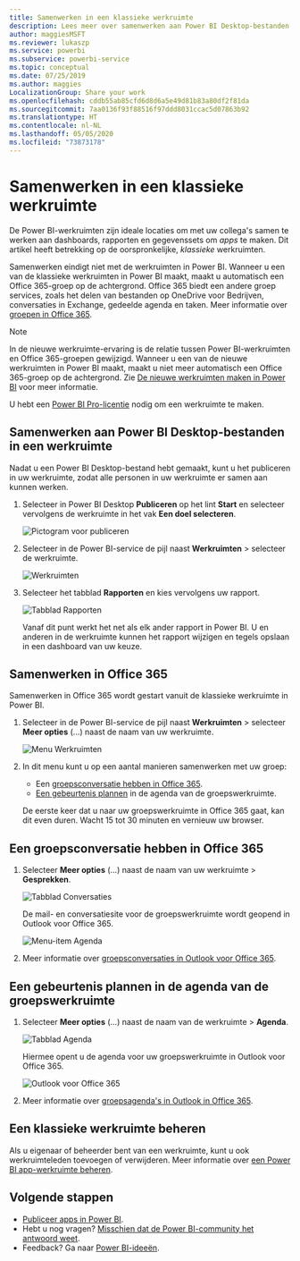 ```yaml
---
title: Samenwerken in een klassieke werkruimte
description: Lees meer over samenwerken aan Power BI Desktop-bestanden in uw werkruimte, met Office 365-services zoals het delen van bestanden op OneDrive voor Bedrijven, conversaties in Exchange, agenda en taken.
author: maggiesMSFT
ms.reviewer: lukaszp
ms.service: powerbi
ms.subservice: powerbi-service
ms.topic: conceptual
ms.date: 07/25/2019
ms.author: maggies
LocalizationGroup: Share your work
ms.openlocfilehash: cddb55ab85cfd6d8d6a5e49d81b83a80df2f81da
ms.sourcegitcommit: 7aa0136f93f88516f97ddd8031ccac5d07863b92
ms.translationtype: HT
ms.contentlocale: nl-NL
ms.lasthandoff: 05/05/2020
ms.locfileid: "73873178"
---
```

# <a name="collaborate-in-a-classic-workspace"></a>Samenwerken in een klassieke werkruimte
De Power BI-werkruimten zijn ideale locaties om met uw collega's samen te werken aan dashboards, rapporten en gegevenssets om *apps* te maken. Dit artikel heeft betrekking op de oorspronkelijke, *klassieke* werkruimten.  

Samenwerken eindigt niet met de werkruimten in Power BI. Wanneer u een van de klassieke werkruimten in Power BI maakt, maakt u automatisch een Office 365-groep op de achtergrond. Office 365 biedt een andere groep services, zoals het delen van bestanden op OneDrive voor Bedrijven, conversaties in Exchange, gedeelde agenda en taken. Meer informatie over [groepen in Office 365](https://support.office.com/article/Create-a-group-in-Office-365-7124dc4c-1de9-40d4-b096-e8add19209e9).

> [!NOTE]
> In de nieuwe werkruimte-ervaring is de relatie tussen Power BI-werkruimten en Office 365-groepen gewijzigd. Wanneer u een van de nieuwe werkruimten in Power BI maakt, maakt u niet meer automatisch een Office 365-groep op de achtergrond. Zie [De nieuwe werkruimten maken in Power BI](service-create-the-new-workspaces.md) voor meer informatie.

U hebt een [Power BI Pro-licentie](service-features-license-type.md) nodig om een werkruimte te maken.

## <a name="collaborate-on-power-bi-desktop-files-in-a-workspace"></a>Samenwerken aan Power BI Desktop-bestanden in een werkruimte
Nadat u een Power BI Desktop-bestand hebt gemaakt, kunt u het publiceren in uw werkruimte, zodat alle personen in uw werkruimte er samen aan kunnen werken.

1. Selecteer in Power BI Desktop **Publiceren** op het lint **Start** en selecteer vervolgens de werkruimte in het vak **Een doel selecteren**.
   
    ![Pictogram voor publiceren](media/service-collaborate-power-bi-workspace/power-bi-group-publish-pbix.png)
2. Selecteer in de Power BI-service de pijl naast **Werkruimten** > selecteer de werkruimte.
   
    ![Werkruimten](media/service-collaborate-power-bi-workspace/power-bi-workspace-nav-arrow.png)
3. Selecteer het tabblad **Rapporten** en kies vervolgens uw rapport.
   
    ![Tabblad Rapporten](media/service-collaborate-power-bi-workspace/power-bi-workspace-report.png)
   
    Vanaf dit punt werkt het net als elk ander rapport in Power BI. U en anderen in de werkruimte kunnen het rapport wijzigen en tegels opslaan in een dashboard van uw keuze.

## <a name="collaborate-in-office-365"></a>Samenwerken in Office 365
Samenwerken in Office 365 wordt gestart vanuit de klassieke werkruimte in Power BI.

1. Selecteer in de Power BI-service de pijl naast **Werkruimten** > selecteer **Meer opties** (...) naast de naam van uw werkruimte. 
   
   ![Menu Werkruimten](media/service-collaborate-power-bi-workspace/power-bi-app-ellipsis.png)
2. In dit menu kunt u op een aantal manieren samenwerken met uw groep: 
   
   * Een [groepsconversatie hebben in Office 365](#have-a-group-conversation-in-office-365).
   * [Een gebeurtenis plannen](#schedule-an-event-on-the-group-workspace-calendar) in de agenda van de groepswerkruimte.
   
   De eerste keer dat u naar uw groepswerkruimte in Office 365 gaat, kan dit even duren. Wacht 15 tot 30 minuten en vernieuw uw browser.

## <a name="have-a-group-conversation-in-office-365"></a>Een groepsconversatie hebben in Office 365
1. Selecteer **Meer opties** (...) naast de naam van uw werkruimte \> **Gesprekken**. 
   
    ![Tabblad Conversaties](media/service-collaborate-power-bi-workspace/power-bi-app-ellipsis.png)
   
   De mail- en conversatiesite voor de groepswerkruimte wordt geopend in Outlook voor Office 365.
   
   ![Menu-item Agenda](media/service-collaborate-power-bi-workspace/pbi_grps_o365convo.png)
2. Meer informatie over [groepsconversaties in Outlook voor Office 365](https://support.office.com/Article/Have-a-group-conversation-a0482e24-a769-4e39-a5ba-a7c56e828b22).

## <a name="schedule-an-event-on-the-group-workspace-calendar"></a>Een gebeurtenis plannen in de agenda van de groepswerkruimte
1. Selecteer **Meer opties** (...) naast de naam van de werkruimte \> **Agenda**. 
   
   ![Tabblad Agenda](media/service-collaborate-power-bi-workspace/power-bi-app-ellipsis.png)
   
   Hiermee opent u de agenda voor uw groepswerkruimte in Outlook voor Office 365.
   
   ![Outlook voor Office 365](media/service-collaborate-power-bi-workspace/pbi_grps_o365_calendar.png)
2. Meer informatie over [groepsagenda's in Outlook in Office 365](https://support.office.com/Article/Add-edit-and-subscribe-to-group-events-0cf1ad68-1034-4306-b367-d75e9818376a).

## <a name="manage-a-classic-workspace"></a>Een klassieke werkruimte beheren
Als u eigenaar of beheerder bent van een werkruimte, kunt u ook werkruimteleden toevoegen of verwijderen. Meer informatie over [een Power BI app-werkruimte beheren](service-manage-app-workspace-in-power-bi-and-office-365.md).

## <a name="next-steps"></a>Volgende stappen
* [Publiceer apps in Power BI](service-create-distribute-apps.md).
* Hebt u nog vragen? [Misschien dat de Power BI-community het antwoord weet](https://community.powerbi.com/).
* Feedback? Ga naar [Power BI-ideeën](https://ideas.powerbi.com/forums/265200-power-bi).

